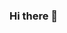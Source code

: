 ### Hi there 👋

<!--
**feliciaalfano/feliciaalfano** is a ✨ _special_ ✨ repository because its `README.md` (this file) appears on your GitHub profile.


- 🔭 I’m currently working on soft tissue deformation for surgical planning
